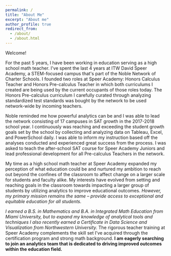 ```yaml
---
permalink: /
title: "About Me"
excerpt: "About me"
author_profile: true
redirect_from: 
  - /about/
  - /about.html
---
```


  
Welcome!

For the past 5 years, I have been working in education serving as a high school math teacher.  I've spent the last 4 years at ITW David Speer Academy, a STEM-focused campus that's part of the Noble Network of Charter Schools.  I founded two roles at Speer Academy: Honors Calculus Teacher and Honors Pre-calculus Teacher in which both curriculums I created are being used by the current occupants of those roles today.  The Honors Pre-calculus curriculum I carefully curated through analyzing standardized test standards was bought by the network to be used network-wide by incoming teachers.

Noble reminded me how powerful analytics can be and I was able to lead the network consisting of 17 campuses in SAT growth in the 2017-2018 school year.  I continuously was reaching and exceeding the student growth goals set by the school by collecting and analyzing data on Tableau, Excel, and PowerSchool daily.  I was able to inform my instruction based off the analyses conducted and experienced great success from the process.  I was asked to teach the after-school SAT course for Speer Academy Juniors and lead professional development for all Pre-calculus Teachers in the network.

My time as a high school math teacher at Speer Academy expanded my perception of what education could be and nurtured my ambition to reach out beyond the confines of the classroom to affect change on a larger scale for students and faculty alike.  My interests have evolved from setting and reaching goals in the classroom towards impacting a larger group of students by utilizing analytics to improve educational outcomes.  _However, my primary mission remains the same – provide access to exceptional and equitable education for all students._

_I earned a B.S. in Mathematics and B.A. in Integrated Math Education from Miami University, but to expand my knowledge of analytical tools and techniques I also recently earned a Certificate in Data Science and Visualization from Northwestern University._  The rigorous teacher training at Speer Academy complements the skill set I’ve acquired through the certification program and strong math background.  __I am eagerly searching to join an analytics team that is dedicated to driving improved outcomes within the education field.__